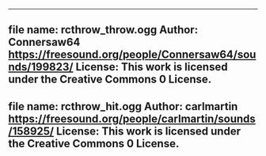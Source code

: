 --------------------------------------------
file name: rcthrow_throw.ogg
Author: Connersaw64
https://freesound.org/people/Connersaw64/sounds/199823/
License: This work is licensed under the Creative Commons 0 License.
-------------------------------
file name: rcthrow_hit.ogg
Author: carlmartin
https://freesound.org/people/carlmartin/sounds/158925/
License: This work is licensed under the Creative Commons 0 License.
--------------------------------------------
